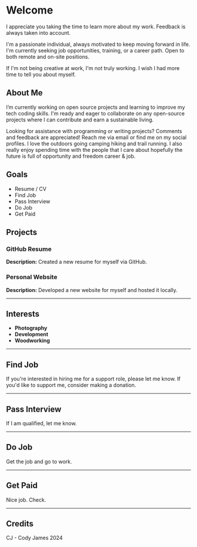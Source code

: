 # Welcome

I appreciate you taking the time to learn more about my work. Feedback is always taken into account.

I'm a passionate individual, always motivated to keep moving forward in life. I'm currently seeking job opportunities, training, or a career path. Open to both remote and on-site positions.

If I'm not being creative at work, I'm not truly working.
I wish I had more time to tell you about myself.

## About Me

I’m currently working on open source projects and learning to improve my tech coding skills. I'm ready and eager to collaborate on any open-source projects where I can contribute and earn a sustainable living.

Looking for assistance with programming or writing projects? Comments and feedback are appreciated! Reach me via email or find me on my social profiles. I love the outdoors going camping hiking and trail running.
I also really enjoy spending time with the people that I care about hopefully the future is full of opportunity and freedom career & job.



## Goals

- Resume / CV
- Find Job
- Pass Interview
- Do Job
- Get Paid

## Projects

### GitHub Resume
**Description:** Created a new resume for myself via GitHub.

### Personal Website
**Description:** Developed a new website for myself and hosted it locally.

---

## Interests

- **Photography**
- **Development**
- **Woodworking**

---

## Find Job

If you're interested in hiring me for a support role, please let me know. If you'd like to support me, consider making a donation.

---

## Pass Interview

If I am qualified, let me know.

---

## Do Job

Get the job and go to work.

---

## Get Paid

Nice job. Check.

---

## Credits

CJ - Cody James 2024
